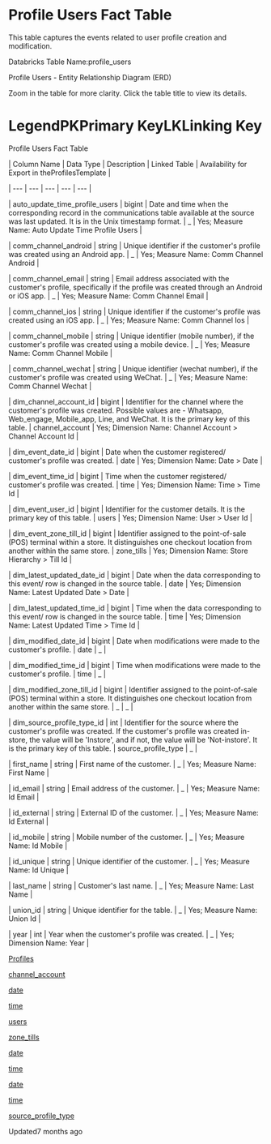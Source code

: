 # Profile Users Fact Table

This table captures the events related to user profile creation and modification.

Databricks Table Name:profile_users

Profile Users - Entity Relationship Diagram (ERD)

Zoom in the table for more clarity. Click the table title to view its details.

# LegendPKPrimary KeyLKLinking Key

Profile Users Fact Table

| Column Name | Data Type | Description | Linked Table | Availability for Export in theProfilesTemplate |

| --- | --- | --- | --- | --- |

| auto_update_time_profile_users | bigint | Date and time when the corresponding record in the communications table available at the source was last updated. It is in the Unix timestamp format. | _ | Yes; Measure Name: Auto Update Time Profile Users |

| comm_channel_android | string | Unique identifier if the customer's profile was created using an Android app. | _ | Yes; Measure Name: Comm Channel Android |

| comm_channel_email | string | Email address associated with the customer's profile, specifically if the profile was created through an Android or iOS app. | _ | Yes; Measure Name: Comm Channel Email |

| comm_channel_ios | string | Unique identifier if the customer's profile was created using an iOS app. | _ | Yes; Measure Name: Comm Channel Ios |

| comm_channel_mobile | string | Unique identifier (mobile number), if the customer's profile was created using a mobile device. | _ | Yes; Measure Name: Comm Channel Mobile |

| comm_channel_wechat | string | Unique identifier (wechat number), if the customer's profile was created using WeChat. | _ | Yes; Measure Name: Comm Channel Wechat |

| dim_channel_account_id | bigint | Identifier for the channel where the customer's profile was created. Possible values are - Whatsapp, Web_engage, Mobile_app, Line, and WeChat. It is the primary key of this table. | channel_account | Yes; Dimension Name: Channel Account > Channel Account Id |

| dim_event_date_id | bigint | Date when the customer registered/ customer's profile was created. | date | Yes; Dimension Name: Date > Date |

| dim_event_time_id | bigint | Time when the customer registered/ customer's profile was created. | time | Yes; Dimension Name: Time > Time Id |

| dim_event_user_id | bigint | Identifier for the customer details. It is the primary key of this table. | users | Yes; Dimension Name: User > User Id |

| dim_event_zone_till_id | bigint | Identifier assigned to the point-of-sale (POS) terminal within a store. It distinguishes one checkout location from another within the same store. | zone_tills | Yes; Dimension Name: Store Hierarchy > Till Id |

| dim_latest_updated_date_id | bigint | Date when the data corresponding to this event/ row is changed in the source table. | date | Yes; Dimension Name: Latest Updated Date > Date |

| dim_latest_updated_time_id | bigint | Time when the data corresponding to this event/ row is changed in the source table. | time | Yes; Dimension Name: Latest Updated Time > Time Id |

| dim_modified_date_id | bigint | Date when modifications were made to the customer's profile. | date | _ |

| dim_modified_time_id | bigint | Time when modifications were made to the customer's profile. | time | _ |

| dim_modified_zone_till_id | bigint | Identifier assigned to the point-of-sale (POS) terminal within a store. It distinguishes one checkout location from another within the same store. | _ | _ |

| dim_source_profile_type_id | int | Identifier for the source where the customer's profile was created. If the customer's profile was created in-store, the value will be 'Instore', and if not, the value will be 'Not-instore'. It is the primary key of this table. | source_profile_type | _ |

| first_name | string | First name of the customer. | _ | Yes; Measure Name: First Name |

| id_email | string | Email address of the customer. | _ | Yes; Measure Name: Id Email |

| id_external | string | External ID of the customer. | _ | Yes; Measure Name: Id External |

| id_mobile | string | Mobile number of the customer. | _ | Yes; Measure Name: Id Mobile |

| id_unique | string | Unique identifier of the customer. | _ | Yes; Measure Name: Id Unique |

| last_name | string | Customer's last name. | _ | Yes; Measure Name: Last Name |

| union_id | string | Unique identifier for the table. | _ | Yes; Measure Name: Union Id |

| year | int | Year when the customer's profile was created. | _ | Yes; Dimension Name: Year |



[Profiles](/docs/profiles-2-standard-export-template)

[channel_account](/docs/dimension-tables#channel-account)

[date](/docs/dimension-tables#date)

[time](/docs/dimension-tables#time)

[users](/docs/dimension-tables#users-users)

[zone_tills](/docs/dimension-tables#zone-till)

[date](/docs/dimension-tables#date)

[time](/docs/dimension-tables#time)

[date](/docs/dimension-tables#date)

[time](/docs/dimension-tables#time)

[source_profile_type](/docs/dimension-tables#source-profile-type)

Updated7 months ago
